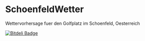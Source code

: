 # SchoenfeldWetter
Wettervorhersage fuer den Golfplatz im Schoenfeld, Oesterreich

[![Bitdeli Badge](https://d2weczhvl823v0.cloudfront.net/xpavlic4/schoenfeldwetter/trend.png)](https://bitdeli.com/free "Bitdeli Badge")
